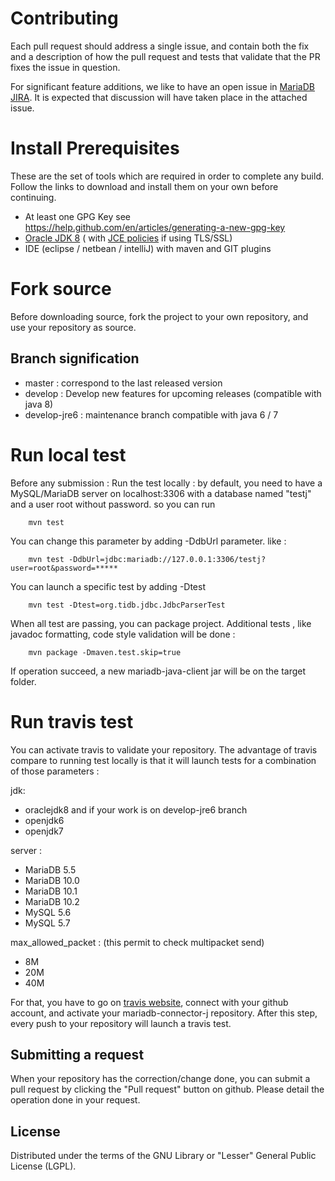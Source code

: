 # Contributing

Each pull request should address a single issue, and contain both the fix and a description of how the pull request and tests that validate that the PR fixes the issue in question.

For significant feature additions, we like to have an open issue in [MariaDB JIRA](https://mariadb.atlassian.net/secure/RapidBoard.jspa?projectKey=CONJ). It is expected that discussion will have taken place in the attached issue.

# Install Prerequisites

These are the set of tools which are required in order to complete any build.  Follow the links to download and install them on your own before continuing.

* At least one GPG Key see https://help.github.com/en/articles/generating-a-new-gpg-key
* [Oracle JDK 8](http://www.oracle.com/technetwork/java/javase/downloads/index.html) ( with [JCE policies](http://www.oracle.com/technetwork/java/javase/downloads/jce8-download-2133166.html) if using TLS/SSL)
* IDE (eclipse / netbean / intelliJ) with maven and GIT plugins

# Fork source

Before downloading source, fork the project to your own repository, and use your repository as source.  

## Branch signification

* master : correspond to the last released version
* develop : Develop new features for upcoming releases (compatible with java 8)
* develop-jre6 : maintenance branch compatible with java 6 / 7 

# Run local test

Before any submission :
Run the test locally : by default, you need to have a MySQL/MariaDB server on localhost:3306 with a database named "testj" and a user root without password.
so you can run 
    
```script
    mvn test
```
    
You can change this parameter by adding -DdbUrl parameter. like : 
 
```script
    mvn test -DdbUrl=jdbc:mariadb://127.0.0.1:3306/testj?user=root&password=*****
```
    
You can launch a specific test by adding -Dtest

```script
    mvn test -Dtest=org.tidb.jdbc.JdbcParserTest
```
    
When all test are passing, you can package project.
Additional tests , like javadoc formatting, code style validation will be done : 
  
```script
    mvn package -Dmaven.test.skip=true
```
    
If operation succeed, a new mariadb-java-client jar will be on the target folder.
  
# Run travis test
    
You can activate travis to validate your repository. 
The advantage of travis compare to running test locally is that it will launch tests for a combination of those parameters : 

jdk:
* oraclejdk8
and if your work is on develop-jre6 branch
* openjdk6
* openjdk7

server :
* MariaDB 5.5
* MariaDB 10.0
* MariaDB 10.1
* MariaDB 10.2
* MySQL 5.6
* MySQL 5.7

max_allowed_packet : (this permit to check multipacket send)
* 8M
* 20M
* 40M

For that, you have to go on [travis website](https://travis-ci.org), connect with your github account, and activate your mariadb-connector-j repository.
After this step, every push to your repository will launch a travis test. 

## Submitting a request

When your repository has the correction/change done, you can submit a pull request by clicking the "Pull request" button on github. 
Please detail the operation done in your request. 

## License

Distributed under the terms of the GNU Library or "Lesser" General Public License (LGPL).

